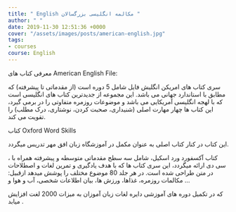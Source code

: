 ```yaml
---
title: " English مکالمه انگلیسی بزرگسالان "
author: " "
date: 2019-11-30 12:51:36 +0000
cover: "/assets/images/posts/american-english.jpg"
tags:
- courses
course: English
---
```

معرفی کتاب های American English File:

 سری کتاب های امریکن انگلیش فایل شامل 5 دوره است (از مقدماتی تا پیشرفته) که مطابق با استاندارد جهانی می باشد. این مجموعه از جدیدترین کتاب های انگلیسی است که با لهجه انگلیسی آمریکایی می باشد و موضوعات روزمره متفاوتی را  در برمی گیرد، این کتاب ها چهار مهارت اصلی (شنیداری، صحبت کردن، نوشتاری، درک مطلب) را تقویت می کند.

 کتاب Oxford Word Skills 

این کتاب در کنار کتاب اصلی به عنوان مکمل در آموزشگاه زبان افق مهر تدریس میگردد.  

، کتاب آکسفورد ورد اسکیل، شامل سه سطح مقدماتی  متوسطه و پیشرفته همراه با سی دی ارائه میگردد، این سری کتاب ها که با هدف یادگیری و تمرین لغات و اصطلاحات در متن طراحی شده است. در هر جلد 80 موضوع مختلف را پوشش میدهد ازقبیل: مکالمات روزمره، غذاها، ورزش ها، بیان اطلاعات شخصی، آب و هوا و ... 

که در تکمیل دوره های آموزشی دایره لغات زبان آموزان به میزات 2000 لغت افزایش میابد .